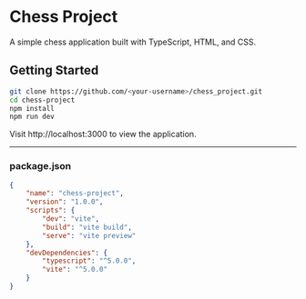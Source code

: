 # Chess Project

A simple chess application built with TypeScript, HTML, and CSS.

## Getting Started

```bash
git clone https://github.com/<your-username>/chess_project.git
cd chess-project
npm install
npm run dev
```

Visit http://localhost:3000 to view the application.

---

### package.json

```json
{
    "name": "chess-project",
    "version": "1.0.0",
    "scripts": {
        "dev": "vite",
        "build": "vite build",
        "serve": "vite preview"
    },
    "devDependencies": {
        "typescript": "^5.0.0",
        "vite": "^5.0.0"
    }
}
```